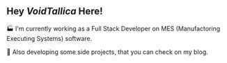 ## Hey *VoidTallica* Here!

🏭 I'm currently working as a Full Stack Developer on MES (Manufactoring Executing Systems) software.

🔭 Also developing some side projects, that you can check on my blog.


<!--
**VoidTallica/VoidTallica** is a ✨ _special_ ✨ repository because its `README.md` (this file) appears on your GitHub profile.

Here are some ideas to get you started:

- 🔭 I’m currently working on ...
- 🌱 I’m currently learning ...
- 👯 I’m looking to collaborate on ...
- 🤔 I’m looking for help with ...
- 💬 Ask me about ...
- 📫 How to reach me: ...
- 😄 Pronouns: ...
- ⚡ Fun fact: ...
-->
